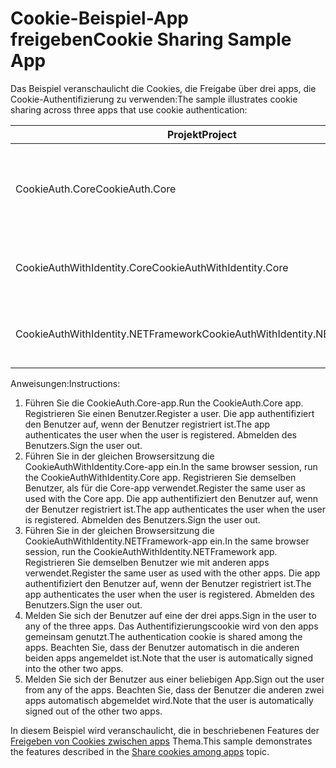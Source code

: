 # <a name="cookie-sharing-sample-app"></a><span data-ttu-id="49fb5-101">Cookie-Beispiel-App freigeben</span><span class="sxs-lookup"><span data-stu-id="49fb5-101">Cookie Sharing Sample App</span></span>

<span data-ttu-id="49fb5-102">Das Beispiel veranschaulicht die Cookies, die Freigabe über drei apps, die Cookie-Authentifizierung zu verwenden:</span><span class="sxs-lookup"><span data-stu-id="49fb5-102">The sample illustrates cookie sharing across three apps that use cookie authentication:</span></span>

| <span data-ttu-id="49fb5-103">Projekt</span><span class="sxs-lookup"><span data-stu-id="49fb5-103">Project</span></span>                             | <span data-ttu-id="49fb5-104">Beschreibung</span><span class="sxs-lookup"><span data-stu-id="49fb5-104">Description</span></span> |
| ----------------------------------- | ----------- |
| <span data-ttu-id="49fb5-105">CookieAuth.Core</span><span class="sxs-lookup"><span data-stu-id="49fb5-105">CookieAuth.Core</span></span>                     | <span data-ttu-id="49fb5-106">ASP.NET Core-Razor-Seiten-app ohne ASP.NET Core Identity</span><span class="sxs-lookup"><span data-stu-id="49fb5-106">ASP.NET Core Razor Pages app without using ASP.NET Core Identity</span></span> |
| <span data-ttu-id="49fb5-107">CookieAuthWithIdentity.Core</span><span class="sxs-lookup"><span data-stu-id="49fb5-107">CookieAuthWithIdentity.Core</span></span>         | <span data-ttu-id="49fb5-108">ASP.NET Core MVC-app mit ASP.NET Core-Identität</span><span class="sxs-lookup"><span data-stu-id="49fb5-108">ASP.NET Core MVC app with ASP.NET Core Identity</span></span> |
| <span data-ttu-id="49fb5-109">CookieAuthWithIdentity.NETFramework</span><span class="sxs-lookup"><span data-stu-id="49fb5-109">CookieAuthWithIdentity.NETFramework</span></span> | <span data-ttu-id="49fb5-110">ASP.NET Framework-MVC-app mit ASP.NET Identity</span><span class="sxs-lookup"><span data-stu-id="49fb5-110">ASP.NET Framework MVC app with ASP.NET Identity</span></span> |

<span data-ttu-id="49fb5-111">Anweisungen:</span><span class="sxs-lookup"><span data-stu-id="49fb5-111">Instructions:</span></span>

1. <span data-ttu-id="49fb5-112">Führen Sie die CookieAuth.Core-app.</span><span class="sxs-lookup"><span data-stu-id="49fb5-112">Run the CookieAuth.Core app.</span></span> <span data-ttu-id="49fb5-113">Registrieren Sie einen Benutzer.</span><span class="sxs-lookup"><span data-stu-id="49fb5-113">Register a user.</span></span> <span data-ttu-id="49fb5-114">Die app authentifiziert den Benutzer auf, wenn der Benutzer registriert ist.</span><span class="sxs-lookup"><span data-stu-id="49fb5-114">The app authenticates the user when the user is registered.</span></span> <span data-ttu-id="49fb5-115">Abmelden des Benutzers.</span><span class="sxs-lookup"><span data-stu-id="49fb5-115">Sign the user out.</span></span>
1. <span data-ttu-id="49fb5-116">Führen Sie in der gleichen Browsersitzung die CookieAuthWithIdentity.Core-app ein.</span><span class="sxs-lookup"><span data-stu-id="49fb5-116">In the same browser session, run the CookieAuthWithIdentity.Core app.</span></span> <span data-ttu-id="49fb5-117">Registrieren Sie demselben Benutzer, als für die Core-app verwendet.</span><span class="sxs-lookup"><span data-stu-id="49fb5-117">Register the same user as used with the Core app.</span></span> <span data-ttu-id="49fb5-118">Die app authentifiziert den Benutzer auf, wenn der Benutzer registriert ist.</span><span class="sxs-lookup"><span data-stu-id="49fb5-118">The app authenticates the user when the user is registered.</span></span> <span data-ttu-id="49fb5-119">Abmelden des Benutzers.</span><span class="sxs-lookup"><span data-stu-id="49fb5-119">Sign the user out.</span></span>
1. <span data-ttu-id="49fb5-120">Führen Sie in der gleichen Browsersitzung die CookieAuthWithIdentity.NETFramework-app ein.</span><span class="sxs-lookup"><span data-stu-id="49fb5-120">In the same browser session, run the CookieAuthWithIdentity.NETFramework app.</span></span> <span data-ttu-id="49fb5-121">Registrieren Sie demselben Benutzer wie mit anderen apps verwendet.</span><span class="sxs-lookup"><span data-stu-id="49fb5-121">Register the same user as used with the other apps.</span></span> <span data-ttu-id="49fb5-122">Die app authentifiziert den Benutzer auf, wenn der Benutzer registriert ist.</span><span class="sxs-lookup"><span data-stu-id="49fb5-122">The app authenticates the user when the user is registered.</span></span> <span data-ttu-id="49fb5-123">Abmelden des Benutzers.</span><span class="sxs-lookup"><span data-stu-id="49fb5-123">Sign the user out.</span></span>
1. <span data-ttu-id="49fb5-124">Melden Sie sich der Benutzer auf eine der drei apps.</span><span class="sxs-lookup"><span data-stu-id="49fb5-124">Sign in the user to any of the three apps.</span></span> <span data-ttu-id="49fb5-125">Das Authentifizierungscookie wird von den apps gemeinsam genutzt.</span><span class="sxs-lookup"><span data-stu-id="49fb5-125">The authentication cookie is shared among the apps.</span></span> <span data-ttu-id="49fb5-126">Beachten Sie, dass der Benutzer automatisch in die anderen beiden apps angemeldet ist.</span><span class="sxs-lookup"><span data-stu-id="49fb5-126">Note that the user is automatically signed into the other two apps.</span></span>
1. <span data-ttu-id="49fb5-127">Melden Sie sich der Benutzer aus einer beliebigen App.</span><span class="sxs-lookup"><span data-stu-id="49fb5-127">Sign out the user from any of the apps.</span></span> <span data-ttu-id="49fb5-128">Beachten Sie, dass der Benutzer die anderen zwei apps automatisch abgemeldet wird.</span><span class="sxs-lookup"><span data-stu-id="49fb5-128">Note that the user is automatically signed out of the other two apps.</span></span>

<span data-ttu-id="49fb5-129">In diesem Beispiel wird veranschaulicht, die in beschriebenen Features der [Freigeben von Cookies zwischen apps](https://docs.microsoft.com/aspnet/core/security/cookie-sharing) Thema.</span><span class="sxs-lookup"><span data-stu-id="49fb5-129">This sample demonstrates the features described in the [Share cookies among apps](https://docs.microsoft.com/aspnet/core/security/cookie-sharing) topic.</span></span>

